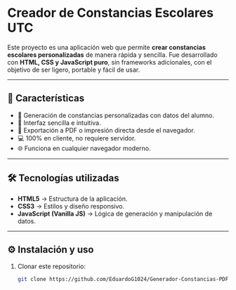 # Creador de Constancias Escolares UTC

Este proyecto es una aplicación web que permite **crear constancias escolares personalizadas** 
de manera rápida y sencilla. Fue desarrollado con **HTML, CSS y JavaScript puro**, sin frameworks 
adicionales, con el objetivo de ser ligero, portable y fácil de usar.

---

## 🚀 Características

- 📝 Generación de constancias personalizadas con datos del alumno.  
- 🎨 Interfaz sencilla e intuitiva.  
- 📄 Exportación a PDF o impresión directa desde el navegador.  
- 💻 100% en cliente, no requiere servidor.  
- 🌐 Funciona en cualquier navegador moderno.  

---

## 🛠️ Tecnologías utilizadas

- **HTML5** → Estructura de la aplicación.  
- **CSS3** → Estilos y diseño responsivo.  
- **JavaScript (Vanilla JS)** → Lógica de generación y manipulación de datos.  

---

## ⚙️ Instalación y uso

1. Clonar este repositorio:  
   ```bash
   git clone https://github.com/EduardoG1024/Generador-Constancias-PDF.git